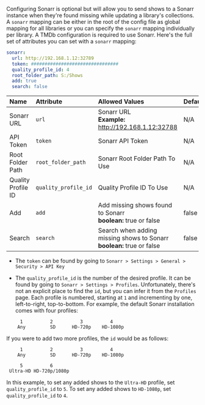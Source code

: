 Configuring Sonarr is optional but will allow you to send shows to a Sonarr instance when they're found missing while updating a library's collections. A `sonarr` mapping can be either in the root of the config file as global mapping for all libraries or you can specify the `sonarr` mapping individually per library. A TMDb configuration is required to use Sonarr. Here's the full set of attributes you can set with a `sonarr` mapping:

```YAML
sonarr:
  url: http://192.168.1.12:32789
  token: ################################
  quality_profile_id: 4
  root_folder_path: S:/Shows
  add: true
  search: false
```

| Name | Attribute | Allowed Values| Default | Required |
| :-- | :-- | :-- | :-- | :--: |
| Sonarr URL | `url` | Sonarr URL<br><strong>Example:</strong> http://192.168.1.12:32788 | N/A | :heavy_check_mark: |
| API Token | `token` | Sonarr API Token | N/A | :heavy_check_mark: |
| Root Folder Path | `root_folder_path` | Sonarr Root Folder Path To Use | N/A | :heavy_check_mark: |
| Quality Profile ID | `quality_profile_id` | Quality Profile ID To Use | N/A | :heavy_check_mark: |
| Add | `add` | Add missing shows found to Sonarr<br><strong>boolean:</strong> true or false | false | :x: |
| Search | `search` | Search when adding missing shows to Sonarr<br><strong>boolean:</strong> true or false | false | :x: |


* The `token` can be found by going to `Sonarr > Settings > General > Security > API Key`

* The `quality_profile_id` is the number of the desired profile. It can be found by going to `Sonarr > Settings > Profiles`. Unfortunately, there's not an explicit place to find the `id`, but you can infer it from the `Profiles` page. Each profile is numbered, starting at `1` and incrementing by one, left-to-right, top-to-bottom. For example, the default Sonarr installation comes with four profiles:
```
     1          2          3          4
    Any         SD      HD-720p    HD-1080p
```

If you were to add two more profiles, the `id` would be as follows:
```
     1          2          3          4
    Any         SD      HD-720p    HD-1080p

     5          6
 Ultra-HD HD-720p/1080p
```

In this example, to set any added shows to the `Ultra-HD` profile, set `quality_profile_id` to `5`. To set any added shows to `HD-1080p`, set `quality_profile_id` to `4`.